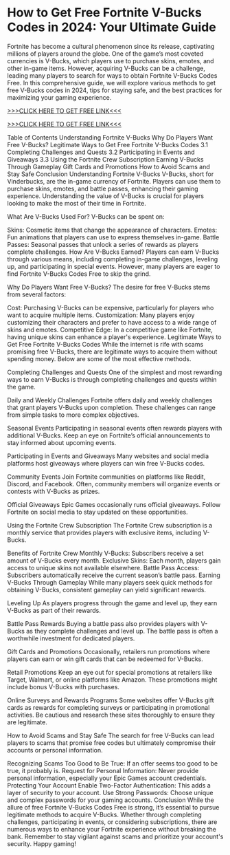 # How to Get Free Fortnite V-Bucks Codes in 2024: Your Ultimate Guide
Fortnite has become a cultural phenomenon since its release, captivating millions of players around the globe. One of the game’s most coveted currencies is V-Bucks, which players use to purchase skins, emotes, and other in-game items. However, acquiring V-Bucks can be a challenge, leading many players to search for ways to obtain Fortnite V-Bucks Codes Free. In this comprehensive guide, we will explore various methods to get free V-Bucks codes in 2024, tips for staying safe, and the best practices for maximizing your gaming experience.

[>>>CLICK HERE TO GET FREE LINK<<<](https://freesingup.online/allgiftcards/)

[>>>CLICK HERE TO GET FREE LINK<<<](https://freesingup.online/allgiftcards/)

Table of Contents
Understanding Fortnite V-Bucks
Why Do Players Want Free V-Bucks?
Legitimate Ways to Get Free Fortnite V-Bucks Codes
3.1 Completing Challenges and Quests
3.2 Participating in Events and Giveaways
3.3 Using the Fortnite Crew Subscription
Earning V-Bucks Through Gameplay
Gift Cards and Promotions
How to Avoid Scams and Stay Safe
Conclusion
Understanding Fortnite V-Bucks
V-Bucks, short for Vinderbucks, are the in-game currency of Fortnite. Players can use them to purchase skins, emotes, and battle passes, enhancing their gaming experience. Understanding the value of V-Bucks is crucial for players looking to make the most of their time in Fortnite.

What Are V-Bucks Used For?
V-Bucks can be spent on:

Skins: Cosmetic items that change the appearance of characters.
Emotes: Fun animations that players can use to express themselves in-game.
Battle Passes: Seasonal passes that unlock a series of rewards as players complete challenges.
How Are V-Bucks Earned?
Players can earn V-Bucks through various means, including completing in-game challenges, leveling up, and participating in special events. However, many players are eager to find Fortnite V-Bucks Codes Free to skip the grind.

Why Do Players Want Free V-Bucks?
The desire for free V-Bucks stems from several factors:

Cost: Purchasing V-Bucks can be expensive, particularly for players who want to acquire multiple items.
Customization: Many players enjoy customizing their characters and prefer to have access to a wide range of skins and emotes.
Competitive Edge: In a competitive game like Fortnite, having unique skins can enhance a player's experience.
Legitimate Ways to Get Free Fortnite V-Bucks Codes
While the internet is rife with scams promising free V-Bucks, there are legitimate ways to acquire them without spending money. Below are some of the most effective methods.

Completing Challenges and Quests
One of the simplest and most rewarding ways to earn V-Bucks is through completing challenges and quests within the game.

Daily and Weekly Challenges
Fortnite offers daily and weekly challenges that grant players V-Bucks upon completion. These challenges can range from simple tasks to more complex objectives.

Seasonal Events
Participating in seasonal events often rewards players with additional V-Bucks. Keep an eye on Fortnite’s official announcements to stay informed about upcoming events.

Participating in Events and Giveaways
Many websites and social media platforms host giveaways where players can win free V-Bucks codes.

Community Events
Join Fortnite communities on platforms like Reddit, Discord, and Facebook. Often, community members will organize events or contests with V-Bucks as prizes.

Official Giveaways
Epic Games occasionally runs official giveaways. Follow Fortnite on social media to stay updated on these opportunities.

Using the Fortnite Crew Subscription
The Fortnite Crew subscription is a monthly service that provides players with exclusive items, including V-Bucks.

Benefits of Fortnite Crew
Monthly V-Bucks: Subscribers receive a set amount of V-Bucks every month.
Exclusive Skins: Each month, players gain access to unique skins not available elsewhere.
Battle Pass Access: Subscribers automatically receive the current season’s battle pass.
Earning V-Bucks Through Gameplay
While many players seek quick methods for obtaining V-Bucks, consistent gameplay can yield significant rewards.

Leveling Up
As players progress through the game and level up, they earn V-Bucks as part of their rewards.

Battle Pass Rewards
Buying a battle pass also provides players with V-Bucks as they complete challenges and level up. The battle pass is often a worthwhile investment for dedicated players.

Gift Cards and Promotions
Occasionally, retailers run promotions where players can earn or win gift cards that can be redeemed for V-Bucks.

Retail Promotions
Keep an eye out for special promotions at retailers like Target, Walmart, or online platforms like Amazon. These promotions might include bonus V-Bucks with purchases.

Online Surveys and Rewards Programs
Some websites offer V-Bucks gift cards as rewards for completing surveys or participating in promotional activities. Be cautious and research these sites thoroughly to ensure they are legitimate.

How to Avoid Scams and Stay Safe
The search for free V-Bucks can lead players to scams that promise free codes but ultimately compromise their accounts or personal information.

Recognizing Scams
Too Good to Be True: If an offer seems too good to be true, it probably is.
Request for Personal Information: Never provide personal information, especially your Epic Games account credentials.
Protecting Your Account
Enable Two-Factor Authentication: This adds a layer of security to your account.
Use Strong Passwords: Choose unique and complex passwords for your gaming accounts.
Conclusion
While the allure of free Fortnite V-Bucks Codes Free is strong, it’s essential to pursue legitimate methods to acquire V-Bucks. Whether through completing challenges, participating in events, or considering subscriptions, there are numerous ways to enhance your Fortnite experience without breaking the bank. Remember to stay vigilant against scams and prioritize your account's security. Happy gaming!
